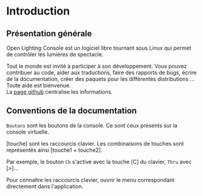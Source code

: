 # Introduction

## Présentation générale
Open Lighting Console est un logiciel libre tournant sous Linux qui permet de contrôler les lumières de spectacle.

Tout le monde est invité à participer à son développement.
Vous pouvez contribuer au code, aider aux traductions, faire des rapports de bugs, écrire de la documentation, créer des paquets pour les différentes distributions ...  
Toute aide est bienvenue.  
La [page github](https://github.com/mikacousin/olc) centralise les informations.

## Conventions de la documentation
`Boutons` sont les boutons de la console. Ce sont ceux présents sur la console virtuelle.  

[touche] sont les raccourcis clavier. Les combinaisons de touches sont représentés ainsi [touche1 + touche2].  

Par exemple, le bouton `Ch` s'active avec la touche [C] du clavier, `Thru` avec [>]...

Pour connaître les raccourcis clavier, ouvrir le menu correspondant directement dans l'application.